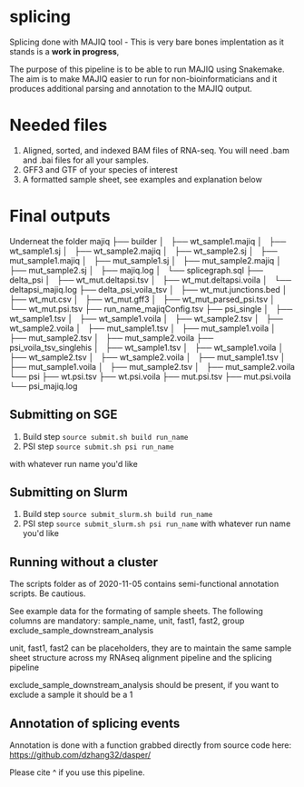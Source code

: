 # splicing
Splicing done with MAJIQ tool - This is very bare bones implentation as it stands is a **work in progress**, 

The purpose of this pipeline is to be able to run MAJIQ using Snakemake. The aim is to make MAJIQ easier to run for non-bioinformaticians and it produces additional parsing and annotation to the MAJIQ output. 

# Needed files
1. Aligned, sorted, and indexed BAM files of RNA-seq. You will need .bam and .bai files for all your samples. 
2. GFF3 and GTF of your species of interest
3. A formatted sample sheet, see examples and explanation below
# Final outputs
Underneat the folder 
majiq
├── builder
│   ├── wt_sample1.majiq
│   ├── wt_sample1.sj
│   ├── wt_sample2.majiq
│   ├── wt_sample2.sj
│   ├── mut_sample1.majiq
│   ├── mut_sample1.sj
│   ├── mut_sample2.majiq
│   ├── mut_sample2.sj
│   ├── majiq.log
│   └── splicegraph.sql
├── delta_psi
│   ├── wt_mut.deltapsi.tsv
│   ├── wt_mut.deltapsi.voila
│   └── deltapsi_majiq.log
├── delta_psi_voila_tsv
│   ├── wt_mut.junctions.bed
│   ├── wt_mut.csv
│   ├── wt_mut.gff3
│   ├── wt_mut_parsed_psi.tsv
│   └── wt_mut.psi.tsv
├── run_name_majiqConfig.tsv
├── psi_single
│   ├── wt_sample1.tsv
│   ├── wt_sample1.voila
│   ├── wt_sample2.tsv
│   ├── wt_sample2.voila
│   ├── mut_sample1.tsv
│   ├── mut_sample1.voila
│   ├── mut_sample2.tsv
│   ├── mut_sample2.voila
├── psi_voila_tsv_singlehis
│   ├── wt_sample1.tsv
│   ├── wt_sample1.voila
│   ├── wt_sample2.tsv
│   ├── wt_sample2.voila
│   ├── mut_sample1.tsv
│   ├── mut_sample1.voila
│   ├── mut_sample2.tsv
│   ├── mut_sample2.voila
└── psi
    ├── wt.psi.tsv
    ├── wt.psi.voila
    ├── mut.psi.tsv
    ├── mut.psi.voila
    └── psi_majiq.log

## Submitting on SGE

1. Build step
`source submit.sh build run_name`
2. PSI step
`source submit.sh psi run_name`

with whatever run name you'd like

## Submitting on Slurm

1. Build step
`source submit_slurm.sh build run_name`
2. PSI step
`source submit_slurm.sh psi run_name`
with whatever run name you'd like
## Running without a cluster




The scripts folder as of 2020-11-05 contains semi-functional annotation scripts. Be cautious.

See example data for the formating of sample sheets.
The following columns are mandatory:
sample_name,
unit,
fast1,
fast2,
group
exclude_sample_downstream_analysis

unit, fast1, fast2 can be placeholders, they are to maintain the same sample sheet structure across my RNAseq alignment pipeline and the splicing pipeline

exclude_sample_downstream_analysis should be present, if you want to exclude a sample it should be a 1

## Annotation of splicing events
Annotation is done with a function grabbed directly from source code here:
https://github.com/dzhang32/dasper/

Please cite ^ if you use this pipeline.
